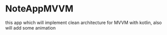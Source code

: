 # NoteAppMVVM
this app which will implement clean architecture for MVVM with kotlin, also will add some animation 
